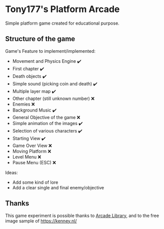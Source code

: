 # Tony177's Platform Arcade
Simple platform game created for educational purpose.

## Structure of the game

Game's Feature to implement/implemented:
- Movement and Physics Engine :heavy_check_mark:
- First chapter :heavy_check_mark:
- Death objects :heavy_check_mark:
- Simple sound (picking coin and death) :heavy_check_mark:
- Multiple layer map :heavy_check_mark:
- Other chapter (still unknown number) :x:
- Enemies :x:
- Background Music :heavy_check_mark:
- General Objective of the game :x:
- Simple animation of the images :heavy_check_mark:
- Selection of various characters :heavy_check_mark:
- Starting View :heavy_check_mark:
- Game Over View :x:
- Moving Platform :x:
- Level Menu :x:
- Pause Menu (ESC) :x: 

Ideas:
- Add some kind of lore
- Add a clear single and final enemy/objective


## Thanks
This game experiment is possible thanks to [Arcade Library](https://github.com/pythonarcade/arcade), and to the free image sample of https://kenney.nl/